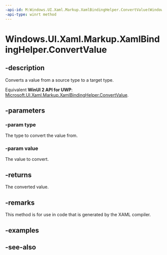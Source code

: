 ```yaml
---
-api-id: M:Windows.UI.Xaml.Markup.XamlBindingHelper.ConvertValue(Windows.UI.Xaml.Interop.TypeName,System.Object)
-api-type: winrt method
---
```


<!-- Method syntax
public object ConvertValue(Windows.UI.Xaml.Interop.TypeName type, System.Object value)
-->

# Windows.UI.Xaml.Markup.XamlBindingHelper.ConvertValue

## -description
Converts a value from a source type to a target type.

Equivalent **WinUI 2 API for UWP**: [Microsoft.UI.Xaml.Markup.XamlBindingHelper.ConvertValue](/windows/winui/api/microsoft.ui.xaml.markup.xamlbindinghelper.convertvalue).

## -parameters
### -param type
The type to convert the value from.

### -param value
The value to convert.

## -returns
The converted value.

## -remarks
This method is for use in code that is generated by the XAML compiler.

## -examples

## -see-also
